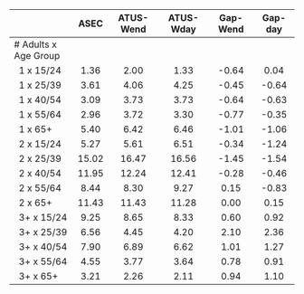 
|                      |         ASEC |    ATUS-Wend |    ATUS-Wday |     Gap-Wend |      Gap-day |
| -------------------- | :----------: | :----------: | :----------: | :----------: | :----------: |
| # Adults x Age Group |              |              |              |              |              |
| &nbsp;&nbsp;1 x 15/24 |         1.36 |         2.00 |         1.33 |        -0.64 |         0.04 |
| &nbsp;&nbsp;1 x 25/39 |         3.61 |         4.06 |         4.25 |        -0.45 |        -0.64 |
| &nbsp;&nbsp;1 x 40/54 |         3.09 |         3.73 |         3.73 |        -0.64 |        -0.63 |
| &nbsp;&nbsp;1 x 55/64 |         2.96 |         3.72 |         3.30 |        -0.77 |        -0.35 |
| &nbsp;&nbsp;1 x 65+  |         5.40 |         6.42 |         6.46 |        -1.01 |        -1.06 |
| &nbsp;&nbsp;2 x 15/24 |         5.27 |         5.61 |         6.51 |        -0.34 |        -1.24 |
| &nbsp;&nbsp;2 x 25/39 |        15.02 |        16.47 |        16.56 |        -1.45 |        -1.54 |
| &nbsp;&nbsp;2 x 40/54 |        11.95 |        12.24 |        12.41 |        -0.28 |        -0.46 |
| &nbsp;&nbsp;2 x 55/64 |         8.44 |         8.30 |         9.27 |         0.15 |        -0.83 |
| &nbsp;&nbsp;2 x 65+  |        11.43 |        11.43 |        11.28 |         0.00 |         0.15 |
| &nbsp;&nbsp;3+ x 15/24 |         9.25 |         8.65 |         8.33 |         0.60 |         0.92 |
| &nbsp;&nbsp;3+ x 25/39 |         6.56 |         4.45 |         4.20 |         2.10 |         2.36 |
| &nbsp;&nbsp;3+ x 40/54 |         7.90 |         6.89 |         6.62 |         1.01 |         1.27 |
| &nbsp;&nbsp;3+ x 55/64 |         4.55 |         3.77 |         3.64 |         0.78 |         0.91 |
| &nbsp;&nbsp;3+ x 65+ |         3.21 |         2.26 |         2.11 |         0.94 |         1.10 |

